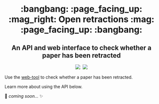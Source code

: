 <div align="center">
  <h1>:bangbang: :page_facing_up: :mag_right: Open retractions :mag: :page_facing_up: :bangbang:</h1>
  <h2>An API and web interface to check whether a paper has been retracted</h2>
</div>

<div align="center">
  <a href="https://github.com/fathomlabs/crossref-cli/blob/master/LICENSE" alt="MIT license"><img src="https://img.shields.io/badge/license-MIT-green.svg?style=flat-square" /></a>&nbsp;
  <a href="http://fathomlabs.io" target="_blank">
  <img src="https://img.shields.io/badge/made_with-❤️💛💚💙💜💖-e6e6e6.svg?style=flat-square" /></a>
</div>

Use the [web-tool](http://openretractions.com) to check whether a paper has been retracted.

Learn more about using the API below.

:sparkling_heart:
*coming soon...*
:sparkles:
